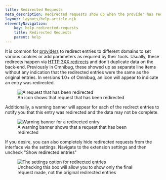 ```yaml
---
title: Redirected Requests
meta_description: Redirected requests show up when the provider has redirected the original network call to another location.
layout: layouts/help-article.njk
eleventyNavigation:
    key: help.redirected-requests
    title: Redirected Requests
    parent: help
---
```


It is common for <abbr title="Marketing Tools">providers</abbr> to redirect entries to different domains to set various 
cookies or add parameters as required by their tools. Usually, these redirects happen via [HTTP 3XX redirects](https://en.wikipedia.org/wiki/URL_redirection#HTTP_status_codes_3xx)
and don't duplicate data on the back-end. Previously in Omnibug, these showed up as separate line items without any 
indication that the redirected entries were the same as the original entries. In versions 1.0+ of Omnibug, an icon will 
appear to indicate an entry was redirected. 

<figure class="figure text-center">
    <img src="/assets/images/help/redirected-rows.png" class="mx-auto border" alt="A request that has been redirected">
    <figcaption>An icon shows that request that has been redirected</figcaption>
</figure>

Additionally, a warning banner will appear for each of the redirect entries to notify you that this entry was redirected 
and the data may not be complete.

<figure class="figure text-center">
    <img src="/assets/images/help/redirected-entry-warning.png" class="mx-auto border" alt="Warning banner for a redirected entry">
    <figcaption>A warning banner shows that a request that has been redirected</figcaption>
</figure>

If you desire, you can also completely hide redirected requests from the interface via the settings. Navigate to the 
extension settings and then uncheck "Show redirected entries"

<figure class="figure text-center">
    <img src="/assets/images/help/redirect-settings.png" class="mx-auto border" alt="The settings option for redirected entries">
    <figcaption>Unchecking this box will allow you to show only the final request made, not the original redirected entries</figcaption>
</figure>

